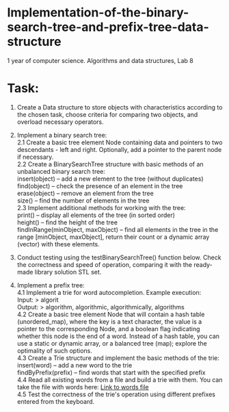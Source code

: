 # Implementation-of-the-binary-search-tree-and-prefix-tree-data-structure
1 year of computer science. Algorithms and data structures, Lab 8

# Task:

1. Create a Data structure to store objects with characteristics according to the chosen task, choose criteria for comparing two objects, and overload necessary operators.  

2. Implement a binary search tree:  
2.1 Create a basic tree element Node containing data and pointers to two descendants - left and right. Optionally, add a pointer to the parent node if necessary.  
2.2 Create a BinarySearchTree structure with basic methods of an unbalanced binary search tree:  
insert(object) – add a new element to the tree (without duplicates)  
find(object) – check the presence of an element in the tree  
erase(object) – remove an element from the tree  
size() – find the number of elements in the tree  
2.3 Implement additional methods for working with the tree:  
print() – display all elements of the tree (in sorted order)  
height() – find the height of the tree  
findInRange(minObject, maxObject) – find all elements in the tree in the range [minObject, maxObject], return their count or a dynamic array (vector) with these elements.  

3. Conduct testing using the testBinarySearchTree() function below. Check the correctness and speed of operation, comparing it with the ready-made library solution STL set.  

4. Implement a prefix tree:  
4.1 Implement a trie for word autocompletion. Example execution:  
Input: > algorit  
Output: > algorithm, algorithmic, algorithmically, algorithms  
4.2 Create a basic tree element Node that will contain a hash table (unordered_map), where the key is a text character, the value is a pointer to the corresponding Node, and a boolean flag indicating whether this node is the end of a word. Instead of a hash table, you can use a static or dynamic array, or a balanced tree (map); explore the optimality of such options.  
4.3 Create a Trie structure and implement the basic methods of the trie:  
insert(word) – add a new word to the trie  
findByPrefix(prefix) – find words that start with the specified prefix    
4.4 Read all existing words from a file and build a trie with them. You can take the file with words here:
[Link to words file](https://raw.githubusercontent.com/dwyl/english-words/master/words_alpha.txt)  
4.5 Test the correctness of the trie's operation using different prefixes entered from the keyboard.
